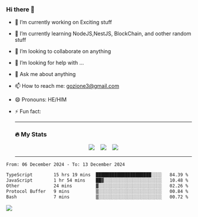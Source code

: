 ### Hi there 👋

<!--
**charlieScript/charlieScript** is a ✨ _special_ ✨ repository because its `README.md` (this file) appears on your GitHub profile.

Here are some ideas to get you started: -->

- 🔭 I’m currently working on Exciting stuff
- 🌱 I’m currently learning NodeJS,NestJS, BlockChain, and oother random stuff
- 👯 I’m looking to collaborate on anything
- 🤔 I’m looking for help with ...
- 💬 Ask me about anything
- 📫 How to reach me: gozione3@gmail.com
- 😄 Pronouns: HE/HIM
- ⚡ Fun fact:


  ---

  ### :fire: My Stats

  <div id="stats" align="center">
  <img src="http://github-readme-streak-stats.herokuapp.com?user=charlieScript&theme=dark&date_format=M%20j%5B%2C%20Y%5D" />&nbsp;&nbsp;&nbsp;
  <img src="https://github-readme-stats.vercel.app/api/top-langs/?username=charlieScript&layout=compact&theme=vision-friendly-dark"/>&nbsp;&nbsp;&nbsp;
  <img src="https://github-readme-stats.vercel.app/api?username=charlieScript&show_icons=true&theme=radical"/>
  </div>

  ---



<!--START_SECTION:waka-->

```txt
From: 06 December 2024 - To: 13 December 2024

TypeScript        15 hrs 19 mins  █████████████████████░░░░   84.39 %
JavaScript        1 hr 54 mins    ██▓░░░░░░░░░░░░░░░░░░░░░░   10.48 %
Other             24 mins         ▓░░░░░░░░░░░░░░░░░░░░░░░░   02.26 %
Protocol Buffer   9 mins          ▒░░░░░░░░░░░░░░░░░░░░░░░░   00.84 %
Bash              7 mins          ▒░░░░░░░░░░░░░░░░░░░░░░░░   00.72 %
```

<!--END_SECTION:waka-->
![](https://komarev.com/ghpvc/?username=charlieScript)
